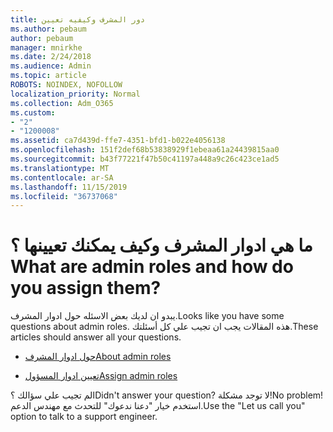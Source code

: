 ```yaml
---
title: دور المشرف وكيفيه تعيين
ms.author: pebaum
author: pebaum
manager: mnirkhe
ms.date: 2/24/2018
ms.audience: Admin
ms.topic: article
ROBOTS: NOINDEX, NOFOLLOW
localization_priority: Normal
ms.collection: Adm_O365
ms.custom:
- "2"
- "1200008"
ms.assetid: ca7d439d-ffe7-4351-bfd1-b022e4056138
ms.openlocfilehash: 151f2def68b53838929f1ebeaa61a24439815aa0
ms.sourcegitcommit: b43f77221f47b50c41197a448a9c26c423ce1ad5
ms.translationtype: MT
ms.contentlocale: ar-SA
ms.lasthandoff: 11/15/2019
ms.locfileid: "36737068"
---
```

# <a name="what-are-admin-roles-and-how-do-you-assign-them"></a><span data-ttu-id="0f2fa-102">ما هي ادوار المشرف وكيف يمكنك تعيينها ؟</span><span class="sxs-lookup"><span data-stu-id="0f2fa-102">What are admin roles and how do you assign them?</span></span>

<span data-ttu-id="0f2fa-103">يبدو ان لديك بعض الاسئله حول ادوار المشرف.</span><span class="sxs-lookup"><span data-stu-id="0f2fa-103">Looks like you have some questions about admin roles.</span></span> <span data-ttu-id="0f2fa-104">هذه المقالات يجب ان تجيب علي كل أسئلتك.</span><span class="sxs-lookup"><span data-stu-id="0f2fa-104">These articles should answer all your questions.</span></span>
  
- [<span data-ttu-id="0f2fa-105">حول ادوار المشرف</span><span class="sxs-lookup"><span data-stu-id="0f2fa-105">About admin roles</span></span>](https://docs.microsoft.com/office365/admin/add-users/about-admin-roles)

- [<span data-ttu-id="0f2fa-106">تعيين ادوار المسؤول</span><span class="sxs-lookup"><span data-stu-id="0f2fa-106">Assign admin roles</span></span>](https://docs.microsoft.com/office365/admin/add-users/assign-admin-roles)

<span data-ttu-id="0f2fa-107">الم تجيب علي سؤالك ؟</span><span class="sxs-lookup"><span data-stu-id="0f2fa-107">Didn't answer your question?</span></span> <span data-ttu-id="0f2fa-108">لا توجد مشكلة!</span><span class="sxs-lookup"><span data-stu-id="0f2fa-108">No problem!</span></span> <span data-ttu-id="0f2fa-109">استخدم خيار "دعنا ندعوك" للتحدث مع مهندس الدعم.</span><span class="sxs-lookup"><span data-stu-id="0f2fa-109">Use the "Let us call you" option to talk to a support engineer.</span></span>
  